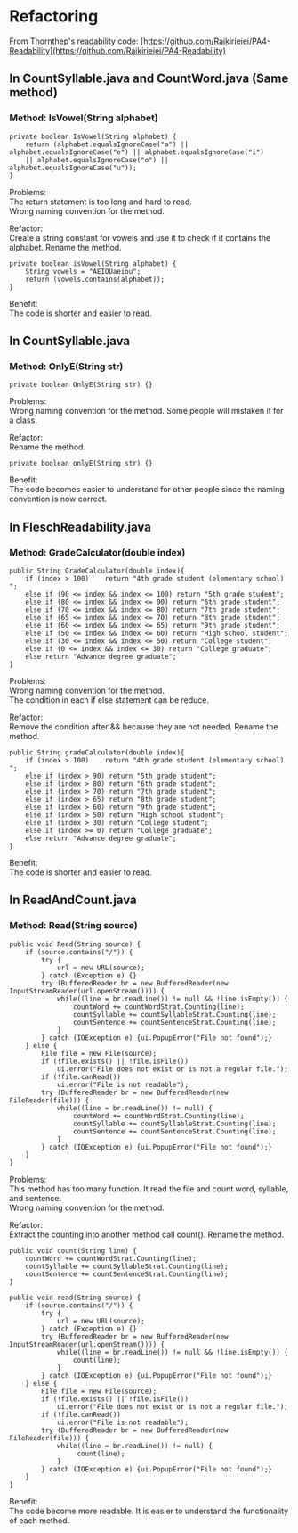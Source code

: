 # Refactoring
From Thornthep's readability code: [https://github.com/Raikirieiei/PA4-Readability](https://github.com/Raikirieiei/PA4-Readability) <br/>
## In CountSyllable.java and CountWord.java (Same method)

### Method: IsVowel(String alphabet)
```
private boolean IsVowel(String alphabet) {
    return (alphabet.equalsIgnoreCase("a") || alphabet.equalsIgnoreCase("e") || alphabet.equalsIgnoreCase("i")
    || alphabet.equalsIgnoreCase("o") || alphabet.equalsIgnoreCase("u"));
}
```
Problems:<br/>
The return statement is too long and hard to read.<br/>
Wrong naming convention for the method.

Refactor:<br/>
Create a string constant for vowels and use it to check if it contains the alphabet.
Rename the method.

```
private boolean isVowel(String alphabet) {
    String vowels = "AEIOUaeiou";
    return (vowels.contains(alphabet));
}
```

Benefit:<br/>
The code is shorter and easier to read.

## In CountSyllable.java

### Method: OnlyE(String str)
```
private boolean OnlyE(String str) {}
```
Problems:<br/>
Wrong naming convention for the method. Some people will mistaken it for a class.

Refactor:<br/>
Rename the method.

```
private boolean onlyE(String str) {}
```

Benefit:<br/>
The code becomes easier to understand for other people since the naming convention is now correct.

## In FleschReadability.java

### Method: GradeCalculator(double index)
```
public String GradeCalculator(double index){
    if (index > 100)    return "4th grade student (elementary school) ";
    else if (90 <= index && index <= 100) return "5th grade student";
    else if (80 <= index && index <= 90) return "6th grade student";
    else if (70 <= index && index <= 80) return "7th grade student";
    else if (65 <= index && index <= 70) return "8th grade student";
    else if (60 <= index && index <= 65) return "9th grade student";
    else if (50 <= index && index <= 60) return "High school student";
    else if (30 <= index && index <= 50) return "College student";
    else if (0 <= index && index <= 30) return "College graduate";
    else return "Advance degree graduate";
}
```

Problems:<br/>
Wrong naming convention for the method.<br/>
The condition in each if else statement can be reduce.

Refactor:<br/>
Remove the condition after && because they are not needed.
Rename the method.

```
public String gradeCalculator(double index){
    if (index > 100)    return "4th grade student (elementary school) ";
    else if (index > 90) return "5th grade student";
    else if (index > 80) return "6th grade student";
    else if (index > 70) return "7th grade student";
    else if (index > 65) return "8th grade student";
    else if (index > 60) return "9th grade student";
    else if (index > 50) return "High school student";
    else if (index > 30) return "College student";
    else if (index >= 0) return "College graduate";
    else return "Advance degree graduate";
}
```

Benefit:<br/>
The code is shorter and easier to read.

## In ReadAndCount.java

### Method: Read(String source)
```
public void Read(String source) {
    if (source.contains("/")) {
        try {
            url = new URL(source);
        } catch (Exception e) {}
        try (BufferedReader br = new BufferedReader(new InputStreamReader(url.openStream()))) {
            while((line = br.readLine()) != null && !line.isEmpty()) {
                countWord += countWordStrat.Counting(line);
                countSyllable += countSyllableStrat.Counting(line);
                countSentence += countSentenceStrat.Counting(line);
            }
        } catch (IOException e) {ui.PopupError("File not found");}
    } else {
        File file = new File(source);
        if (!file.exists() || !file.isFile())
            ui.error("File does not exist or is not a regular file.");
        if (!file.canRead())
            ui.error("File is not readable");
        try (BufferedReader br = new BufferedReader(new FileReader(file))) {
            while((line = br.readLine()) != null) {
                countWord += countWordStrat.Counting(line);
                countSyllable += countSyllableStrat.Counting(line);
                countSentence += countSentenceStrat.Counting(line);
            }
        } catch (IOException e) {ui.PopupError("File not found");}
    }
}
```

Problems:<br/>
This method has too many function. It read the file and count word, syllable, and sentence.<br/>
Wrong naming convention for the method. 

Refactor:<br/>
Extract the counting into another method call count().
Rename the method.

```
public void count(String line) {
    countWord += countWordStrat.Counting(line);
    countSyllable += countSyllableStrat.Counting(line);
    countSentence += countSentenceStrat.Counting(line);    
}

public void read(String source) {
    if (source.contains("/")) {
        try {
            url = new URL(source);
        } catch (Exception e) {}
        try (BufferedReader br = new BufferedReader(new InputStreamReader(url.openStream()))) {
            while((line = br.readLine()) != null && !line.isEmpty()) {
                count(line);
            }
        } catch (IOException e) {ui.PopupError("File not found");}
    } else {
        File file = new File(source);
        if (!file.exists() || !file.isFile())
            ui.error("File does not exist or is not a regular file.");
        if (!file.canRead())
            ui.error("File is not readable");
        try (BufferedReader br = new BufferedReader(new FileReader(file))) {
            while((line = br.readLine()) != null) {
                 count(line);
            }
        } catch (IOException e) {ui.PopupError("File not found");}
    }
}
```

Benefit:<br/>
The code become more readable. It is easier to understand the functionality of each method.